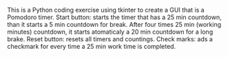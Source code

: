 This is a Python coding exercise using tkinter to create a GUI that is a Pomodoro timer.
Start button: starts the timer that has a 25 min countdown, than it starts a 5 min countdown for break. After four times 25 min (working minutes) countdown, 
it starts atomaticaly a 20 min countdown for a long brake.
Reset button: resets all timers and countings.
Check marks: ads a checkmark for every time a 25 min work time is completed.
